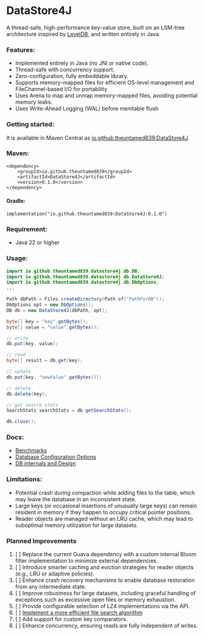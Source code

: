 # DataStore4J
A thread-safe, high-performance key-value store, built on an LSM-tree architecture inspired by [LevelDB](https://github.com/google/leveldb), and written entirely in Java.

### Features:
* Implemented entirely in Java (no JNI or native code).
* Thread-safe with concurrency support.
* Zero-configuration, fully embeddable library.
* Supports memory-mapped files for efficient OS-level management and FileChannel-based I/O for portability
* Uses Arena to map and unmap memory-mapped files, avoiding potential memory leaks.
* Uses Write-Ahead Logging (WAL) before memtable flush

### Getting started:

It is available in Maven Central as [io.github.theuntamed839:DataStore4J](https://central.sonatype.com/artifact/io.github.theuntamed839/DataStore4J).

### Maven:

```
<dependency>
    <groupId>io.github.theuntamed839</groupId>
    <artifactId>DataStore4J</artifactId>
    <version>0.1.0</version>
</dependency>
```
#### Gradle:

    implementation("io.github.theuntamed839:DataStore4J:0.1.0")

### Requirement:
* Java 22 or higher

### Usage:

```java
import io.github.theuntamed839.datastore4j.db.DB;
import io.github.theuntamed839.datastore4j.db.DataStore4J;
import io.github.theuntamed839.datastore4j.db.DbOptions;
...

Path dbPath = Files.createDirectory(Path.of("PathForDB"));
DbOptions opt = new DbOptions();
DB db = new DataStore4J(dbPath, opt);

byte[] key = "key".getBytes();
byte[] value = "value".getBytes();

// write
db.put(key, value);

// read
byte[] result = db.get(key);

// update
db.put(key, "newValue".getBytes());

// delete
db.delete(key);

// get search stats
SearchStats searchStats = db.getSearchStats();

db.close();
```

### Docs:
* [Benchmarks](https://github.com/theuntamed839/DataStore4J/blob/main/BenchMark/readme.md)
* [Database Configuration Options](https://github.com/theuntamed839/DataStore4J/wiki/Database-Configuration-Options)
* [DB internals and Design](https://github.com/theuntamed839/DataStore4J/wiki)


### Limitations:
* Potential crash during compaction while adding files to the table, which may leave the database in an inconsistent state.
* Large keys (or occasional insertions of unusually large keys) can remain resident in memory if they happen to occupy critical pointer positions.
* Reader objects are managed without an LRU cache, which may lead to suboptimal memory utilization for large datasets.

### Planned Improvements
1. [ ] Replace the current Guava dependency with a custom internal Bloom filter implementation to minimize external dependencies.
2. [ ] Introduce smarter caching and eviction strategies for reader objects (e.g., LRU or adaptive policies).
3. [ ] Enhance crash recovery mechanisms to enable database restoration from any intermediate state.
4. [ ] Improve robustness for large datasets, including graceful handling of exceptions such as excessive open files or memory exhaustion.
5. [ ] Provide configurable selection of LZ4 implementations via the API.
6. [ ] [Implement a more efficient file search algorithm](https://github.com/theuntamed839/DataStore4J/blob/00c8de4c7551e1ae39052cb0fd3f5be8a9bd4c71/DataStore4J/src/main/java/io/github/theuntamed839/datastore4j/search/Search.java#L69)
7. [ ] Add support for custom key comparators.
8. [ ] Enhance concurrency, ensuring reads are fully independent of writes.
